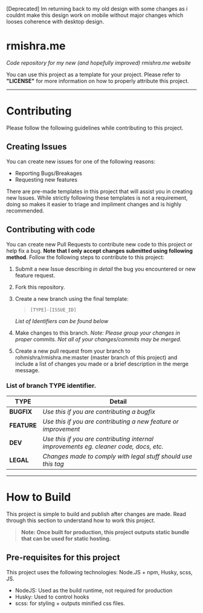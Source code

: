 [Deprecated] Im returning back to my old design with some changes as i couldnt make this design work on mobile without major changes which looses coherence with desktop design.

# rmishra.me

*Code repository for my new (and hopefully improved) rmishra.me website*

You can use this project as a template for your project. Please refer to __"LICENSE"__ for more information on how to properly attribute this project.

---

# Contributing
Please follow the following guidelines while contributing to this project.

## Creating Issues

You can create new issues for one of the following reasons:
* Reporting Bugs/Breakages
* Requesting new features

There are pre-made templates in this project that will assist you in creating new Issues. While strictly following these templates is not a requirement, doing so makes it easier to triage and impliment changes and is highly recommended.

## Contributing with code

You can create new Pull Requests to contribute new code to this project or help fix a bug. __Note that I only accept changes submitted using following method__. Follow the following steps to contribute to this project:

1. Submit a new Issue describing _in detail_ the bug you encountered or new feature request.
2. Fork this repository.
3. Create a new branch using the final template:
    > `[TYPE]-[ISSUE_ID]`

    _List of Identifiers can be found below_
4. Make changes to this branch. *Note: Please group your changes in proper commits. Not all of your changes/commits may be merged.*
5. Create a new pull request from your branch to rohmishra/rmishra.me:master (master branch of this project) and include a list of changes you made or a brief description in the merge message.

### List of branch TYPE identifier.

|TYPE | Detail|
|---|---|
| __BUGFIX__ | _Use this if you are contributing a bugfix_|
|__FEATURE__| _Use this if you are contributing a new feature or improvement_ |
|__DEV__| _Use this if you are contributing internal improvements eg. cleaner code, docs, etc._ |
|__LEGAL__| _Changes made to comply with legal stuff should use this tag_ |

---

# How to Build
This project is simple to build and publish after changes are made. Read through this section to understand how to work this project.

> __Note: Once built for production, this project outputs static bundle that can be used for static hosting.__

## Pre-requisites for this project
This project uses the following technologies: Node.JS + npm, Husky, scss, JS.
* NodeJS: Used as the build runtime, not required for production
* Husky: Used to control hooks
* scss: for styling + outputs minified css files.


